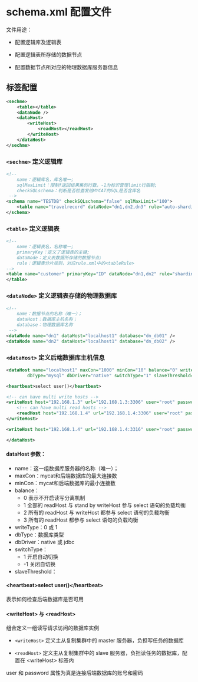 # schema.xml 配置文件

文件用途：

- 配置逻辑库及逻辑表

- 配置逻辑表所存储的数据节点

- 配置数据节点所对应的物理数据库服务器信息

## 标签配置

```xml
<sechme>
    <table></table>
    <dataNode />
    <dataHost>
        <writeHost>
            <readHost></readHost>
        </writeHost>
    </dataHost>
</sechme>
```

### `<sechme>` 定义逻辑库

```xml
<!-- 
    name：逻辑库名，库名唯一; 
    sqlMaxLimit：限制f返回结果集的行数，-1为标识管理limit行限制; 
    checkSQLschema：判断是否检查发给MYCAT的SQL是否含库名
 -->
<schema name="TESTDB" checkSQLschema="false" sqlMaxLimit="100">
    <table name="travelrecord" dataNode="dn1,dn2,dn3" rule="auto-sharding-long" />
</schema>
```

### `<table>` 定义逻辑表

```xml
<!-- 
    name：逻辑表名，名称唯一;
    primaryKey：定义了逻辑表的主键;
    dataNode：定义表数据所存储的数据节点;
    rule：逻辑表分片规则，对应rule.xml中的<tableRule>
-->
<table name="customer" primaryKey="ID" dataNode="dn1,dn2" rule="sharding-by-intfile">
</table>
```

### `<dataNode>` 定义逻辑表存储的物理数据库

```xml
<!-- 
    name：数据节点的名称（唯一）；
    dataHost：数据库主机名称；
    database：物理数据库名称
 -->
<dataNode name="dn1" dataHost="localhost1" database="dn_db01" />
<dataNode name="dn2" dataHost="localhost1" database="dn_db02" />
```

### `<dataHost>` 定义后端数据库主机信息

```xml
<dataHost name="localhost1" maxCon="1000" minCon="10" balance="0" writeType="0"
        dbType="mysql" dbDriver="native" switchType="1" slaveThreshold="100">

<heartbeat>select user()</heartbeat>

<!-- can have multi write hosts -->
<writeHost host="192.168.1.3" url="192.168.1.3:3306" user="root" password="123456">
    <!-- can have multi read hosts -->
    <readHost host="192.168.1.4" url="192.168.1.4:3306" user="root" password="123456" />
</writeHost>

<writeHost host="192.168.1.4" url="192.168.1.4:3316" user="root" password="123456" />

</dataHost>
```

#### dataHost 参数：

- name：这一组数据库服务器的名称（唯一）；
- maxCon：mycat和后端数据库的最大连接数
- minCon：mycat和后端数据库的最小连接数
- balance：
  - 0 表示不开启读写分离机制
  - 1 全部的 readHost 与 stand by writeHost 参与 select 语句的负载均衡
  - 2 所有的 readHost 与 writeHost 都参与 select 语句的负载均衡
  - 3 所有的 readHost 都参与 select 语句的负载均衡
- writeType：0 或 1
- dbType：数据库类型
- dbDriver：native 或 jdbc
- switchType：
  - 1 开启自动切换
  - -1 关闭自切换
- slaveThreshold：

#### \<heartbeat>select user()\</heartbeat>

表示如何检查后端数据库是否可用

#### \<writeHost> 与 \<readHost>

组合定义一组读写请求访问的数据库实例

- `<writeHost>` 定义主从复制集群中的 master 服务器，负担写任务的数据库

- `<readHost>` 定义主从复制集群中的 slave 服务器，负担读任务的数据库，配置在 \<writeHost> 标签内

user 和 password 属性为真是连接后端数据库的账号和密码

